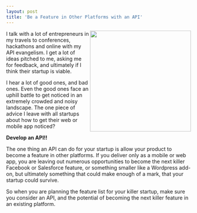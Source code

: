 ```yaml
---
layout: post
title: 'Be a Feature in Other Platforms with an API'
---
```

<p><img src="http://kinlane-productions.s3.amazonaws.com/api-evangelist/Tag-Cloud-Platforms.png" alt="" width="275" align="right" /></p>
<p>I talk with a lot of entrepreneurs in my travels to conferences, hackathons and online with my API evangelism. I get a lot of ideas pitched to me, asking me for feedback, and ultimately if I think their startup is viable.</p>
<p>I hear a lot of good ones, and bad ones. Even the good ones face an uphill battle to get noticed in an extremely crowded and noisy landscape. The one piece of advice I leave with all startups about how to get their web or mobile app noticed?</p>
<p><strong>Develop an API!!</strong></p>
<p>The one thing an API can do for your startup is allow your product to become a feature in other platforms. If you deliver only as a mobile or web app, you are leaving out numerous opportunities to become the next killer Facebook or Salesforce feature, or something smaller like a Wordpress add-on, but ultimately something that could make enough of a mark, that your startup could survive.</p>
<p>So when you are planning the feature list for your killer startup, make sure you consider an API, and the potential of becoming the next killer feature in an existing platform.</p>